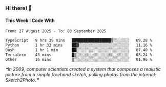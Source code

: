 ### Hi there! 👋

#### This Week I Code With
<!--START_SECTION:waka-->

```txt
From: 27 August 2025 - To: 03 September 2025

TypeScript   9 hrs 39 mins   █████████████████▒░░░░░░░   69.28 %
Python       1 hr 33 mins    ██▓░░░░░░░░░░░░░░░░░░░░░░   11.16 %
Bash         1 hr 1 min      ██░░░░░░░░░░░░░░░░░░░░░░░   07.40 %
Terraform    43 mins         █▒░░░░░░░░░░░░░░░░░░░░░░░   05.24 %
Other        16 mins         ▒░░░░░░░░░░░░░░░░░░░░░░░░   01.96 %
```

<!--END_SECTION:waka-->

<!--STARTS_HERE_QUOTE_README-->
<i>❝In 2009, computer scientists created a system that composes a realistic picture from a simple freehand sketch, pulling photos from the internet: Sketch2Photo.❞</i>
<!--ENDS_HERE_QUOTE_README-->
